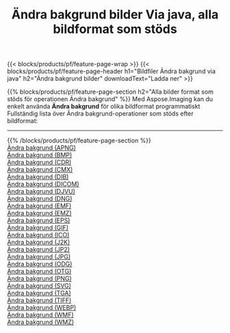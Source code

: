 ﻿---
title: Ändra bakgrund bilder Via java, alla bildformat som stöds 
weight: 3920
url: /sv/java/change-background 
lang: sv
langdirlevel: 2
locales: zh-hans,ja,it,ru,de,es,fr,nl,id,lt,pl,pt,vi,tr,ko,zh-hant,ar,hi,th,sv,cs,uk,he
description: Med Aspose.Imaging kan du enkelt Ändra bakgrund bilder via java
---

{{< blocks/products/pf/feature-page-wrap >}}
{{< blocks/products/pf/feature-page-header h1="Bildfiler Ändra bakgrund via java" h2="Ändra bakgrund bilder" downloadText="Ladda ner" >}}


{{% blocks/products/pf/feature-page-section  h2="Alla bilder format som stöds för operationen Ändra bakgrund" %}}
Med Aspose.Imaging kan du enkelt använda **Ändra bakgrund** för olika bildformat programmatiskt
<br/>
Fullständig lista över Ändra bakgrund-operationer som stöds efter bildformat:
<hr/>
{{% /blocks/products/pf/feature-page-section %}}
<div class="container-fluid productfamilypage bg-gray">
    <div class="convertypes bg-gray agp-content section">
        <div class="container">
		<div class="row other-converters">
		    <div class='col-md-2 other-converter remove-lp remove-rp'><a href="/imaging/sv/java/change-background/apng" >Ändra bakgrund (APNG)</a></div><div class='col-md-2 other-converter remove-lp remove-rp'><a href="/imaging/sv/java/change-background/bmp" >Ändra bakgrund (BMP)</a></div><div class='col-md-2 other-converter remove-lp remove-rp'><a href="/imaging/sv/java/change-background/cdr" >Ändra bakgrund (CDR)</a></div><div class='col-md-2 other-converter remove-lp remove-rp'><a href="/imaging/sv/java/change-background/cmx" >Ändra bakgrund (CMX)</a></div><div class='col-md-2 other-converter remove-lp remove-rp'><a href="/imaging/sv/java/change-background/dib" >Ändra bakgrund (DIB)</a></div><div class='col-md-2 other-converter remove-lp remove-rp'><a href="/imaging/sv/java/change-background/dicom" >Ändra bakgrund (DICOM)</a></div><div class='col-md-2 other-converter remove-lp remove-rp'><a href="/imaging/sv/java/change-background/djvu" >Ändra bakgrund (DJVU)</a></div><div class='col-md-2 other-converter remove-lp remove-rp'><a href="/imaging/sv/java/change-background/dng" >Ändra bakgrund (DNG)</a></div><div class='col-md-2 other-converter remove-lp remove-rp'><a href="/imaging/sv/java/change-background/emf" >Ändra bakgrund (EMF)</a></div><div class='col-md-2 other-converter remove-lp remove-rp'><a href="/imaging/sv/java/change-background/emz" >Ändra bakgrund (EMZ)</a></div><div class='col-md-2 other-converter remove-lp remove-rp'><a href="/imaging/sv/java/change-background/eps" >Ändra bakgrund (EPS)</a></div><div class='col-md-2 other-converter remove-lp remove-rp'><a href="/imaging/sv/java/change-background/gif" >Ändra bakgrund (GIF)</a></div><div class='col-md-2 other-converter remove-lp remove-rp'><a href="/imaging/sv/java/change-background/ico" >Ändra bakgrund (ICO)</a></div><div class='col-md-2 other-converter remove-lp remove-rp'><a href="/imaging/sv/java/change-background/j2k" >Ändra bakgrund (J2K)</a></div><div class='col-md-2 other-converter remove-lp remove-rp'><a href="/imaging/sv/java/change-background/jp2" >Ändra bakgrund (JP2)</a></div><div class='col-md-2 other-converter remove-lp remove-rp'><a href="/imaging/sv/java/change-background/jpg" >Ändra bakgrund (JPG)</a></div><div class='col-md-2 other-converter remove-lp remove-rp'><a href="/imaging/sv/java/change-background/odg" >Ändra bakgrund (ODG)</a></div><div class='col-md-2 other-converter remove-lp remove-rp'><a href="/imaging/sv/java/change-background/otg" >Ändra bakgrund (OTG)</a></div><div class='col-md-2 other-converter remove-lp remove-rp'><a href="/imaging/sv/java/change-background/png" >Ändra bakgrund (PNG)</a></div><div class='col-md-2 other-converter remove-lp remove-rp'><a href="/imaging/sv/java/change-background/svg" >Ändra bakgrund (SVG)</a></div><div class='col-md-2 other-converter remove-lp remove-rp'><a href="/imaging/sv/java/change-background/tga" >Ändra bakgrund (TGA)</a></div><div class='col-md-2 other-converter remove-lp remove-rp'><a href="/imaging/sv/java/change-background/tiff" >Ändra bakgrund (TIFF)</a></div><div class='col-md-2 other-converter remove-lp remove-rp'><a href="/imaging/sv/java/change-background/webp" >Ändra bakgrund (WEBP)</a></div><div class='col-md-2 other-converter remove-lp remove-rp'><a href="/imaging/sv/java/change-background/wmf" >Ändra bakgrund (WMF)</a></div><div class='col-md-2 other-converter remove-lp remove-rp'><a href="/imaging/sv/java/change-background/wmz" >Ändra bakgrund (WMZ)</a></div>
                </div>
        </div>
    </div>
</div>
<br/>

